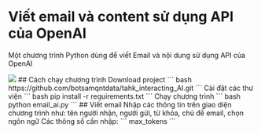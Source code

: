 # Viết email và content sử dụng API của OpenAI
Một chương trình Python dùng để viết Email và nội dung sử dụng API của OpenAI

<img src="https://github.com/botsamqntdata/tahk_interacting_AI/blob/main/Screenshot%202023-05-22%20151030.png">
## Cách chạy chương trình
Download project
``` bash
https://github.com/botsamqntdata/tahk_interacting_AI.git
```
Cài đặt các thư viện
``` bash
pip install -r requirements.txt
```
Chạy chương trình
``` bash
python email_ai.py
```
## Viết email
Nhập các thông tin trên giao diện chương trình như: tên người nhận, người gửi, từ khóa, chủ đề email, chọn ngôn ngữ
Các thông số cần nhập: ``` max_tokens ```
